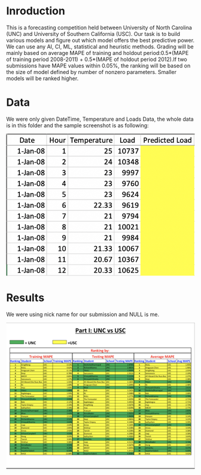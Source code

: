 # Inroduction

This is a forecasting competition held between University of North Carolina (UNC) and University of Southern California (USC). Our task is to build various models and figure out which model  offers the best predictive power. We can use any AI, CI, ML, statistical and heuristic methods. Grading will be mainly based on average MAPE of training and holdout period:0.5*(MAPE of training period 2008-2011) + 0.5*(MAPE of holdout period 2012).If two submissions have MAPE values within 0.05%, the ranking will be based on the size of model defined by number of nonzero parameters. Smaller models will be ranked higher.

# Data

We were only given DateTime, Temperature and Loads Data, the whole data is in this folder and the sample screenshot is as following: 

<img src="img/Data Sample.jpeg"></img>

# Results

We were using nick name for our submission and NULL is me.

<img src="img/Ranking.jpeg"></img>

